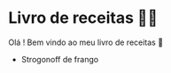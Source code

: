 # Livro de receitas :man_cook:

Olá ! Bem vindo ao meu livro de receitas :wave:

- Strogonoff  de frango